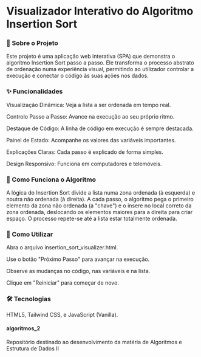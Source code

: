 # Visualizador Interativo do Algoritmo Insertion Sort
### 📖 Sobre o Projeto
Este projeto é uma aplicação web interativa (SPA) que demonstra o algoritmo Insertion Sort passo a passo. Ele transforma o processo abstrato de ordenação numa experiência visual, permitindo ao utilizador controlar a execução e conectar o código às suas ações nos dados.

### ✨ Funcionalidades
Visualização Dinâmica: Veja a lista a ser ordenada em tempo real.

Controlo Passo a Passo: Avance na execução ao seu próprio ritmo.

Destaque de Código: A linha de código em execução é sempre destacada.

Painel de Estado: Acompanhe os valores das variáveis importantes.

Explicações Claras: Cada passo é explicado de forma simples.

Design Responsivo: Funciona em computadores e telemóveis.

### 🧠 Como Funciona o Algoritmo
A lógica do Insertion Sort divide a lista numa zona ordenada (à esquerda) e noutra não ordenada (à direita). A cada passo, o algoritmo pega o primeiro elemento da zona não ordenada (a "chave") e o insere no local correto da zona ordenada, deslocando os elementos maiores para a direita para criar espaço. O processo repete-se até a lista estar totalmente ordenada.

### 🚀 Como Utilizar
Abra o arquivo insertion_sort_visualizer.html.

Use o botão "Próximo Passo" para avançar na execução.

Observe as mudanças no código, nas variáveis e na lista.

Clique em "Reiniciar" para começar de novo.

### 🛠️ Tecnologias
HTML5, Tailwind CSS, e JavaScript (Vanilla).

#### algoritmos_2
Repositório destinado ao desenvolvimento da matéria de Algoritmos e Estrutura de Dados II